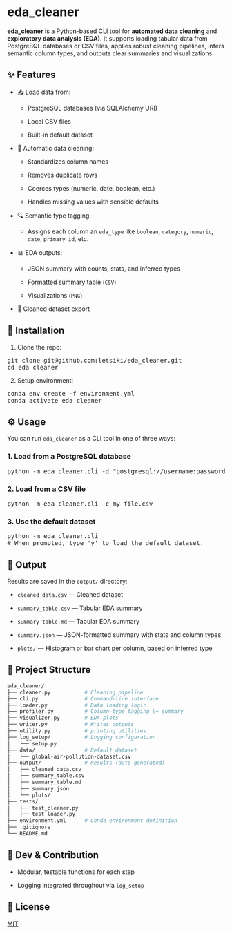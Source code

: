 # **eda\_cleaner**

**eda\_cleaner** is a Python-based CLI tool for **automated data cleaning** and **exploratory data analysis (EDA)**. It supports loading tabular data from PostgreSQL databases or CSV files, applies robust cleaning pipelines, infers semantic column types, and outputs clear summaries and visualizations.

## **✨ Features**

* 📥 Load data from:

  * PostgreSQL databases (via SQLAlchemy URI)

  * Local CSV files

  * Built-in default dataset

* 🧹 Automatic data cleaning:

  * Standardizes column names

  * Removes duplicate rows

  * Coerces types (numeric, date, boolean, etc.)

  * Handles missing values with sensible defaults

* 🔍 Semantic type tagging:

  * Assigns each column an `eda_type` like `boolean`, `category`, `numeric`, `date`, `primary id`, etc.

* 📊 EDA outputs:

  * JSON summary with counts, stats, and inferred types

  * Formatted summary table (`CSV`)

  * Visualizations (`PNG`)

* 📝 Cleaned dataset export

## **🚀 Installation**

1. Clone the repo:

<pre>git clone git@github.com:letsiki/eda_cleaner.git
cd eda_cleaner</pre>

2. Setup environment:

<pre>conda env create -f environment.yml
conda activate eda_cleaner</pre>

## **⚙️ Usage**

You can run `eda_cleaner` as a CLI tool in one of three ways:

### **1\. Load from a PostgreSQL database**

<pre>python -m eda_cleaner.cli -d "postgresql://username:password@localhost:5432/dbname"</pre>

### **2\. Load from a CSV file**

<pre>python -m eda_cleaner.cli -c my_file.csv</pre>

### **3\. Use the default dataset**

<pre>python -m eda_cleaner.cli
# When prompted, type 'y' to load the default dataset.</pre>

## **📂 Output**

Results are saved in the `output/` directory:

* `cleaned_data.csv` — Cleaned dataset

* `summary_table.csv` — Tabular EDA summary

* `summary_table.md` — Tabular EDA summary

* `summary.json` — JSON-formatted summary with stats and column types

* `plots/` — Histogram or bar chart per column, based on inferred type

## **🧠 Project Structure**

``` bash
eda_cleaner/  
├── cleaner.py           # Cleaning pipeline  
├── cli.py               # Command-line interface  
├── loader.py            # Data loading logic  
├── profiler.py          # Column-type tagging \+ summary  
├── visualizer.py        # EDA plots  
├── writer.py            # Writes outputs  
├── utility.py           # printing utilities  
├── log_setup/           # Logging configuration  
│   └── setup.py
├── data/                # Default dataset  
│   └── global-air-pollution-dataset.csv  
├── output/              # Results (auto-generated)  
│   ├── cleaned_data.csv  
│   ├── summary_table.csv  
│   ├── summary_table.md  
│   ├── summary.json  
│   └── plots/  
├── tests/  
│   ├── test_cleaner.py  
│   ├── test_loader.py  
├── environment.yml      # Conda environment definition  
├── .gitignore  
└── README.md
```

## **🔧 Dev & Contribution**

* Modular, testable functions for each step

* Logging integrated throughout via `log_setup`

## **📜 License**

[MIT](https://github.com/letsiki/eda_cleaner/blob/main/LICENSE)